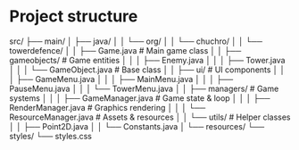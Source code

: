 # Project structure
src/
├── main/
│   ├── java/
│   │   └── org/
│   │       └── chuchro/
│   │           └── towerdefence/
│   │               ├── Game.java                 # Main game class
│   │               ├── gameobjects/              # Game entities
│   │               │   ├── Enemy.java
│   │               │   ├── Tower.java
│   │               │   └── GameObject.java       # Base class
│   │               ├── ui/                       # UI components
│   │               │   ├── GameMenu.java
│   │               │   ├── MainMenu.java
│   │               │   ├── PauseMenu.java
│   │               │   └── TowerMenu.java
│   │               ├── managers/                 # Game systems
│   │               │   ├── GameManager.java      # Game state & loop
│   │               │   ├── RenderManager.java    # Graphics rendering
│   │               │   └── ResourceManager.java  # Assets & resources
│   │               └── utils/                    # Helper classes
│   │                   ├── Point2D.java
│   │                   └── Constants.java
│   └── resources/
└── styles/
    └── styles.css